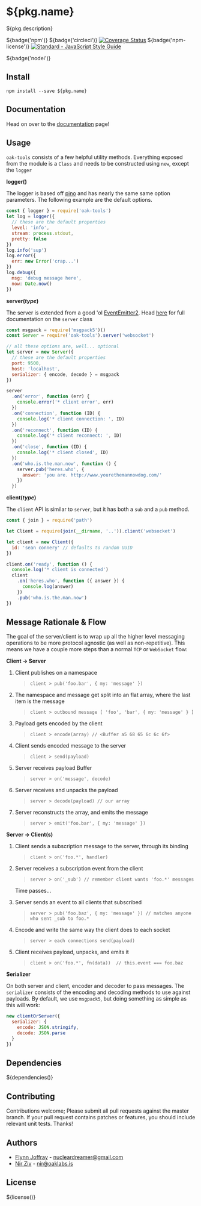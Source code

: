 # ${pkg.name}
${pkg.description}

${badge('npm')} ${badge('circleci')} [![Coverage Status](https://coveralls.io/repos/github/OakLabsInc/oak-tools/badge.svg?branch=master)](https://coveralls.io/github/OakLabsInc/oak-tools?branch=master) ${badge('npm-license')} [![Standard - JavaScript Style Guide](https://img.shields.io/badge/code%20style-standard-green.svg)](http://standardjs.com/)

${badge('nodei')}

## Install

`npm install --save ${pkg.name}`

## Documentation

Head on over to the [documentation](https://oaklabsinc.github.io/oak-tools/) page!

## Usage

`oak-tools` consists of a few helpful utility methods. Everything exposed from the module is a `Class` and needs to be constructed using `new`, except the `logger`

**logger()**

The logger is based off [pino](https://github.com/pinojs/pino) and has nearly the same same option parameters. The following example are the default options.

```javascript
const { logger } = require('oak-tools')
let log = logger({
  // these are the default properties
  level: 'info',
  stream: process.stdout,
  pretty: false
})
log.info('sup')
log.error({
  err: new Error('crap...')
})
log.debug({
  msg: 'debug message here',
  now: Date.now()
})

```

**server(_type_)**

The server is extended from a good 'ol [EventEmitter2](https://github.com/asyncly/EventEmitter2). Head [here](https://oaklabsinc.github.io/oak-tools/WebSocketServer.html) for full documentation on the `server` class

```javascript
const msgpack = require('msgpack5')()
const Server = require('oak-tools').server('websocket')

// all these options are, well... optional
let server = new Server({
  // these are the default properties
  port: 9500,
  host: 'localhost',
  serializer: { encode, decode } = msgpack
})

server
  .on('error', function (err) {
    console.error('* client error', err)
  })
  .on('connection', function (ID) {
    console.log('* client connection: ', ID)
  })
  .on('reconnect', function (ID) {
    console.log('* client reconnect: ', ID)
  })
  .on('close', function (ID) {
    console.log('* client closed', ID)
  })
  .on('who.is.the.man.now', function () {
    server.pub('heres.who', {
      answer: 'you are. http://www.yourethemannowdog.com/'
    })
  })
```

**client(_type_)**

The `client` API is similar to `server`, but it has both a `sub` and a `pub` method.

```javascript
const { join } = require('path')

let Client = require(join(__dirname, '..')).client('websocket')

let client = new Client({
  id: 'sean connery' // defaults to random UUID
})

client.on('ready', function () {
  console.log('* client is connected')
  client
    .on('heres.who', function ({ answer }) {
      console.log(answer)
    })
    .pub('who.is.the.man.now')
})
```

## Message Rationale & Flow

The goal of the server/client is to wrap up all the higher level messaging operations to be more protocol agnostic (as well as non-repetitive). This means we have a couple more steps than a normal `TCP` or `WebSocket` flow:

**Client -> Server**

1. Client publishes on a namespace
   > `client > pub('foo.bar', { my: 'message' })`

2. The namespace and message get split into an flat array, where the last item is the message
   > `client > outbound message [ 'foo', 'bar', { my: 'message' } ]`

3. Payload gets encoded by the client
   > `client > encode(array) // <Buffer a5 68 65 6c 6c 6f>`

4. Client sends encoded message to the server
   > `client > send(payload)`

5. Server receives payload Buffer
   > `server > on('message', decode)`

6. Server receives and unpacks the payload
   > `server > decode(payload) // our array`

7. Server reconstructs the array, and emits the message
   > `server > emit('foo.bar', { my: 'message' })`

**Server -> Client(s)**

1. Client sends a subscription message to the server, through its binding
   > `client > on('foo.*', handler)`

2. Server receives a subscription event from the client
   > `server > on('_sub') // remember client wants 'foo.*' messages`
  
   Time passes...

3. Server sends an event to all clients that subscribed
   > `server > pub('foo.baz', { my: 'message' }) // matches anyone who sent _sub to foo.*`

4. Encode and write the same way the client does to each socket
   > `server > each connections send(payload)`

5. Client receives payload, unpacks, and emits it
   > `client > on('foo.*', fn(data))  // this.event === foo.baz`

**Serializer**

On both server and client, encoder and decoder to pass messages. The `serializer` consists of the encoding and decoding methods to use against payloads.
By default, we use `msgpack5`, but doing something as simple as this will work:
```javascript
new clientOrServer({
  serializer: {
    encode: JSON.stringify,
    decode: JSON.parse
  }
})
```

## Dependencies

${dependencies()}

## Contributing

Contributions welcome; Please submit all pull requests against the master branch. If your pull request contains patches or features, you should include relevant unit tests. Thanks!

## Authors

- [Flynn Joffray](http://github.com/nucleardreamer) - <nucleardreamer@gmail.com>
- [Nir Ziv](http://github.com/nirziv) - <nir@oaklabs.is>

## License

${license()}
